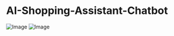 # AI-Shopping-Assistant-Chatbot
![Image](https://github.com/user-attachments/assets/496304af-e8d6-40db-a950-82360fbd7014)
![Image](https://github.com/user-attachments/assets/fb15310c-7d2f-48fd-a528-514127e6521c)
